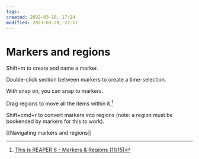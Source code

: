 ```yaml
---
tags: 
created: 2022-03-18, 17:24
modified: 2023-03-29, 22:17
---
```


# Markers and regions
Shift+m to create and name a marker.

Double-click section between markers to create a time-selection.

With snap on, you can snap to markers.

Drag regions to move all the items within it.[^1]

Shift+cmd+r to convert markers into regions (note: a region must be bookended by markers for this to work).

[[Navigating markers and regions]]

[^1]: [This is REAPER 6 - Markers & Regions (11/15)](https://www.youtube.com/watch?v=rPUFHabfdI0&t=374s)